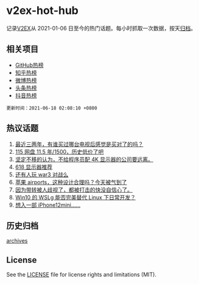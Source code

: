 # v2ex-hot-hub

 记录[V2EX](https://www.v2ex.com/)从 2021-01-06 日至今的热门话题。每小时抓取一次数据，按天[归档](archives)。
 
 ## 相关项目

- [GitHub热榜](https://github.com/lonnyzhang423/github-hot-hub)
- [知乎热榜](https://github.com/lonnyzhang423/zhihu-hot-hub)
- [微博热榜](https://github.com/lonnyzhang423/weibo-hot-hub)
- [头条热榜](https://github.com/lonnyzhang423/toutiao-hot-hub)
- [抖音热榜](https://github.com/lonnyzhang423/douyin-hot-hub)


 `更新时间：2021-06-18 02:08:10 +0800`

## 热议话题

1. [最近三两年，有谁买过哪台电视后感觉是买对了的吗？](https://www.v2ex.com/t/783896)
1. [115 网盘 11.5 年/1500，历史低价了吧](https://www.v2ex.com/t/783907)
1. [坚定不移的认为，不给程序员配 4K 显示器的公司要远离。](https://www.v2ex.com/t/783988)
1. [618 显示器推荐](https://www.v2ex.com/t/783869)
1. [还有人玩 war3 对战么](https://www.v2ex.com/t/783872)
1. [苹果 airports，这种设计合理吗？今天被气到了](https://www.v2ex.com/t/783913)
1. [因为带转被人歧视了，都被打击的快没自信心了。](https://www.v2ex.com/t/783976)
1. [Win10 的 WSLg 能否完美替代 Linux 下日常开发？](https://www.v2ex.com/t/783953)
1. [想入一部 iPhone12mini......](https://www.v2ex.com/t/783882)

## 历史归档

[archives](archives)

## License

See the [LICENSE](LICENSE) file for license rights and limitations (MIT).
